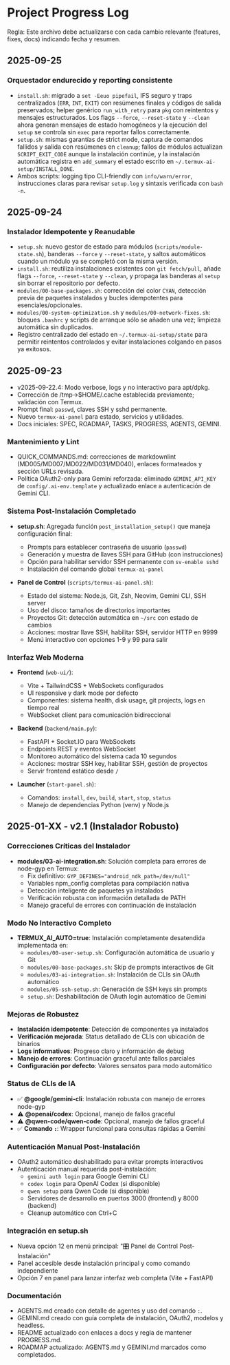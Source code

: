 # Project Progress Log

Regla: Este archivo debe actualizarse con cada cambio relevante (features, fixes, docs) indicando fecha y resumen.

## 2025-09-25

### Orquestador endurecido y reporting consistente

- `install.sh`: migrado a `set -Eeuo pipefail`, IFS seguro y traps centralizados (`ERR`, `INT`, `EXIT`) con resúmenes finales y códigos de salida preservados; helper genérico `run_with_retry` para `pkg` con reintentos y mensajes estructurados. Los flags `--force`, `--reset-state` y `--clean` ahora generan mensajes de estado homogéneos y la ejecución del `setup` se controla sin `exec` para reportar fallos correctamente.
- `setup.sh`: mismas garantías de strict mode, captura de comandos fallidos y salida con resúmenes en `cleanup`; fallos de módulos actualizan `SCRIPT_EXIT_CODE` aunque la instalación continúe, y la instalación automática registra en `add_summary` el estado escrito en `~/.termux-ai-setup/INSTALL_DONE`.
- Ambos scripts: logging tipo CLI-friendly con `info/warn/error`, instrucciones claras para revisar `setup.log` y sintaxis verificada con `bash -n`.

## 2025-09-24

### Instalador Idempotente y Reanudable

- `setup.sh`: nuevo gestor de estado para módulos (`scripts/module-state.sh`), banderas `--force` y `--reset-state`, y saltos automáticos cuando un módulo ya se completó con la misma versión.
- `install.sh`: reutiliza instalaciones existentes con `git fetch/pull`, añade flags `--force`, `--reset-state` y `--clean`, y propaga las banderas al `setup` sin borrar el repositorio por defecto.
- `modules/00-base-packages.sh`: corrección del color `CYAN`, detección previa de paquetes instalados y bucles idempotentes para esenciales/opcionales.
- `modules/00-system-optimization.sh` y `modules/00-network-fixes.sh`: bloques `.bashrc` y scripts de arranque sólo se añaden una vez; limpieza automática sin duplicados.
- Registro centralizado del estado en `~/.termux-ai-setup/state` para permitir reintentos controlados y evitar instalaciones colgando en pasos ya exitosos.

## 2025-09-23

- v2025-09-22.4: Modo verbose, logs y no interactivo para apt/dpkg.
- Corrección de /tmp→$HOME/.cache establecida previamente; validación con Termux.
- Prompt final: `passwd`, claves SSH y sshd permanente.
- Nuevo `termux-ai-panel` para estado, servicios y utilidades.
- Docs iniciales: SPEC, ROADMAP, TASKS, PROGRESS, AGENTS, GEMINI.

### Mantenimiento y Lint

- QUICK_COMMANDS.md: correcciones de markdownlint (MD005/MD007/MD022/MD031/MD040), enlaces formateados y sección URLs revisada.
- Política OAuth2-only para Gemini reforzada: eliminado `GEMINI_API_KEY` de `config/.ai-env.template` y actualizado enlace a autenticación de Gemini CLI.

### Sistema Post-Instalación Completado

- **setup.sh**: Agregada función `post_installation_setup()` que maneja configuración final:
  - Prompts para establecer contraseña de usuario (`passwd`)
  - Generación y muestra de llaves SSH para GitHub (con instrucciones)
  - Opción para habilitar servidor SSH permanente con `sv-enable sshd`
  - Instalación del comando global `termux-ai-panel`

- **Panel de Control** (`scripts/termux-ai-panel.sh`):
  - Estado del sistema: Node.js, Git, Zsh, Neovim, Gemini CLI, SSH server
  - Uso del disco: tamaños de directorios importantes
  - Proyectos Git: detección automática en `~/src` con estado de cambios
  - Acciones: mostrar llave SSH, habilitar SSH, servidor HTTP en 9999
  - Menú interactivo con opciones 1-9 y 99 para salir

### Interfaz Web Moderna

- **Frontend** (`web-ui/`):
  - Vite + TailwindCSS + WebSockets configurados
  - UI responsive y dark mode por defecto
  - Componentes: sistema health, disk usage, git projects, logs en tiempo real
  - WebSocket client para comunicación bidireccional

- **Backend** (`backend/main.py`):
  - FastAPI + Socket.IO para WebSockets
  - Endpoints REST y eventos WebSocket
  - Monitoreo automático del sistema cada 10 segundos
  - Acciones: mostrar SSH key, habilitar SSH, gestión de proyectos
  - Servir frontend estático desde `/`

- **Launcher** (`start-panel.sh`):
  - Comandos: `install`, `dev`, `build`, `start`, `stop`, `status`
  - Manejo de dependencias Python (venv) y Node.js

## 2025-01-XX - v2.1 (Instalador Robusto)

### Correcciones Críticas del Instalador

- **modules/03-ai-integration.sh**: Solución completa para errores de node-gyp en Termux:
  - Fix definitivo: `GYP_DEFINES="android_ndk_path=/dev/null"`
  - Variables npm_config completas para compilación nativa
  - Detección inteligente de paquetes ya instalados
  - Verificación robusta con información detallada de PATH
  - Manejo graceful de errores con continuación de instalación

### Modo No Interactivo Completo

- **TERMUX_AI_AUTO=true**: Instalación completamente desatendida implementada en:
  - `modules/00-user-setup.sh`: Configuración automática de usuario y Git
  - `modules/00-base-packages.sh`: Skip de prompts interactivos de Git
  - `modules/03-ai-integration.sh`: Instalación de CLIs sin OAuth automático
  - `modules/05-ssh-setup.sh`: Generación de SSH keys sin prompts
  - `setup.sh`: Deshabilitación de OAuth login automático de Gemini

### Mejoras de Robustez

- **Instalación idempotente**: Detección de componentes ya instalados
- **Verificación mejorada**: Status detallado de CLIs con ubicación de binarios
- **Logs informativos**: Progreso claro y información de debug
- **Manejo de errores**: Continuación graceful ante fallos parciales
- **Configuración por defecto**: Valores sensatos para modo automático

### Status de CLIs de IA

- ✅ **@google/gemini-cli**: Instalación robusta con manejo de errores node-gyp
- ⚠️ **@openai/codex**: Opcional, manejo de fallos graceful
- ⚠️ **@qwen-code/qwen-code**: Opcional, manejo de fallos graceful
- ✅ **Comando `:`**: Wrapper funcional para consultas rápidas a Gemini

### Autenticación Manual Post-Instalación

- OAuth2 automático deshabilitado para evitar prompts interactivos
- Autenticación manual requerida post-instalación:
  - `gemini auth login` para Google Gemini CLI
  - `codex login` para OpenAI Codex (si disponible)
  - `qwen setup` para Qwen Code (si disponible)
  - Servidores de desarrollo en puertos 3000 (frontend) y 8000 (backend)
  - Cleanup automático con Ctrl+C

### Integración en setup.sh

- Nueva opción 12 en menú principal: "🎛️ Panel de Control Post-Instalación"
- Panel accesible desde instalación principal y como comando independiente
- Opción 7 en panel para lanzar interfaz web completa (Vite + FastAPI)

### Documentación

- AGENTS.md creado con detalle de agentes y uso del comando `:`.
- GEMINI.md creado con guía completa de instalación, OAuth2, modelos y headless.
- README actualizado con enlaces a docs y regla de mantener PROGRESS.md.
- ROADMAP actualizado: AGENTS.md y GEMINI.md marcados como completados.
